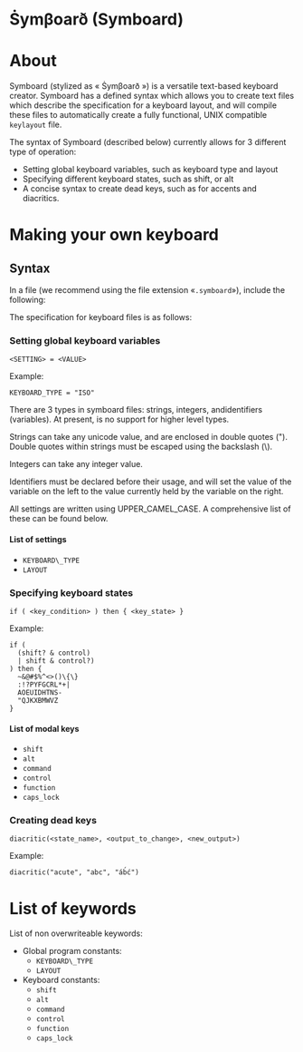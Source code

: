 # Ṡymβoarð (Symboard)

# About

Symboard (stylized as « Ṡymβoarð ») is a versatile text-based keyboard creator.
Symboard has a defined syntax which allows you to create text files which
describe the specification for a keyboard layout, and will compile these files
to automatically create a fully functional, UNIX compatible `keylayout` file.

The syntax of Symboard (described below) currently allows for 3 different type
of operation:
- Setting global keyboard variables, such as keyboard type and layout
- Specifying different keyboard states, such as shift, or alt
- A concise syntax to create dead keys, such as for accents and diacritics.

# Making your own keyboard

## Syntax

In a file (we recommend using the file extension «`.symboard`»), include the
following:

The specification for keyboard files is as follows:

### Setting global keyboard variables

`<SETTING> = <VALUE>`

Example:

`KEYBOARD_TYPE = "ISO"`

There are 3 types in symboard files: strings, integers, andidentifiers (variables). At present, is no support for higher level types.

Strings can take any unicode value, and are enclosed in double quotes (").
Double quotes within strings must be escaped using the backslash (\\).

Integers can take any integer value.

Identifiers must be declared before their usage, and will set the value of the
variable on the left to the value currently held by the variable on
the right.

All settings are written using UPPER\_CAMEL\_CASE. A comprehensive list of these can be found below.

#### List of settings
  - ` KEYBOARD\_TYPE `
  - ` LAYOUT `
 

### Specifying keyboard states

`if ( <key_condition> ) then { <key_state> }`

Example:

```
if (
  (shift? & control)
  | shift & control?)
) then {
  ~&@#$%^<>()\{\}
  :!?PYFGCRL*+|
  AOEUIDHTNS-
  "QJKXBMWVZ
}
```



#### List of modal keys
  - `shift`
  - `alt`
  - `command`
  - `control`
  - `function`
  - `caps_lock`
 

### Creating dead keys

`diacritic(<state_name>, <output_to_change>, <new_output>)`

Example:

`diacritic("acute", "abc", "áb́ć")`


# List of keywords

List of non overwriteable keywords:
  - Global program constants:
    - ` KEYBOARD\_TYPE `
    - ` LAYOUT `
  - Keyboard constants:
    - `shift`
    - `alt`
    - `command`
    - `control`
    - `function`
    - `caps_lock`
